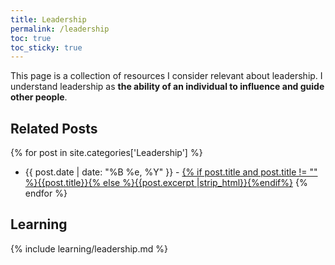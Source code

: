 ```yaml
---
title: Leadership
permalink: /leadership
toc: true
toc_sticky: true
---
```


This page is a collection of resources I consider relevant about leadership. I understand leadership as **the ability of an individual to influence and guide other people**.

## Related Posts

{% for post in site.categories['Leadership'] %}
- {{ post.date | date: "%B %e, %Y" }} - <a href="{{ site.baseurl }}{{ post.url }}">{% if post.title and post.title != "" %}{{post.title}}{% else %}{{post.excerpt |strip_html}}{%endif%}</a>
{% endfor %}

## Learning

{% include learning/leadership.md %}